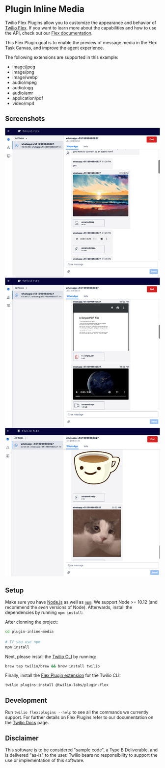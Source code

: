 # Plugin Inline Media

Twilio Flex Plugins allow you to customize the appearance and behavior of [Twilio Flex](https://www.twilio.com/flex). If you want to learn more about the capabilities and how to use the API, check out our [Flex documentation](https://www.twilio.com/docs/flex).

This Flex Plugin goal is to enable the preview of message media in the Flex Task Canvas, and improve the agent experience.

The following extensions are supported in this example:
- image/jpeg
- image/png
- image/webp
- audio/mpeg
- audio/ogg
- audio/amr
- application/pdf
- video/mp4

## Screenshots

<img src="./screenshots/Image%20and%20Audio%20Preview.png" width="600" alt="Image and Audio Preview">

<img src="./screenshots/PDF%20and%20Video%20Preview.png" width="600" alt="PDF and Video Preview">

<img src="./screenshots/Stickers%20Preview.png" width="600" alt="Stickers Preview">

## Setup

Make sure you have [Node.js](https://nodejs.org) as well as [`npm`](https://npmjs.com). We support Node >= 10.12 (and recommend the _even_ versions of Node). Afterwards, install the dependencies by running `npm install`:

After clonning the project:

```bash
cd plugin-inline-media

# If you use npm
npm install
```

Next, please install the [Twilio CLI](https://www.twilio.com/docs/twilio-cli/quickstart) by running:

```bash
brew tap twilio/brew && brew install twilio
```

Finally, install the [Flex Plugin extension](https://github.com/twilio-labs/plugin-flex/tree/v1-beta) for the Twilio CLI:

```bash
twilio plugins:install @twilio-labs/plugin-flex
```

## Development

Run `twilio flex:plugins --help` to see all the commands we currently support. For further details on Flex Plugins refer to our documentation on the [Twilio Docs](https://www.twilio.com/docs/flex/developer/plugins/cli) page.

## Disclaimer

This software is to be considered "sample code", a Type B Deliverable, and is delivered "as-is" to the user. Twilio bears no responsibility to support the use or implementation of this software.
